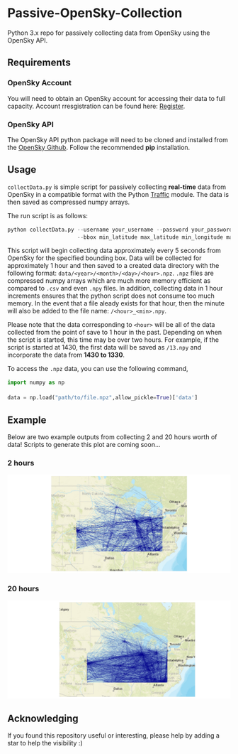 # Passive-OpenSky-Collection

Python 3.x repo for passively collecting data from OpenSky using the OpenSky API.

## Requirements

### OpenSky Account

You will need to obtain an OpenSky account for accessing their data to full capacity. Account rresgistration can be found here: [Register](https://opensky-network.org/index.php?option=com_users&view=registration).

### OpenSky API

The OpenSky API python package will need to be cloned and installed from the [OpenSky Github](https://github.com/openskynetwork/opensky-api). Follow the recommended **pip** installation.

## Usage

`collectData.py` is simple script for passively collecting **real-time** data from OpenSky in a compatible format with the Python [Traffic](https://github.com/xoolive/traffic) module. The data is then saved as compressed numpy arrays.

The run script is as follows:
```python
python collectData.py --username your_username --password your_password
                      --bbox min_latitude max_latitude min_longitude max_longitude

```

This script will begin collecting data approximately every 5 seconds from OpenSky for the specified bounding box. Data will be collected for approximately 1 hour and then saved to a created data directory with the following format: `data/<year>/<month>/<day>/<hour>.npz`. `.npz` files are compressed numpy arrays which are much more memory efficient as compared to `.csv` and even `.npy` files. In addition, collecting data in 1 hour increments ensures that the python script does not consume too much memory. In the event that a file aleady exists for that hour, then the minute will also be added to the file name: `/<hour>_<min>.npy`.

Please note that the data corresponding to `<hour>` will be all of the data collected from the point of save to 1 hour in the past. Depending on when the script is started, this time may be over two hours. For example, if the script is started at 1430, the first data will be saved as `/13.npy` and incorporate the data from **1430 to 1330**.

To access the `.npz` data, you can use the following command,

```python
import numpy as np

data = np.load("path/to/file.npz",allow_pickle=True)['data']
```
## Example

Below are two example outputs from collecting 2 and 20 hours worth of data! Scripts to generate this plot are coming soon...

### 2 hours
![2 Hours](figures/2Hours.png)

### 20 hours
![20 Hours](figures/20Hours.png)

## Acknowledging

If you found this repository useful or interesting, please help by adding a star to help the visibility :)

